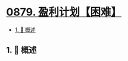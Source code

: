 # [0879. 盈利计划【困难】](https://github.com/tnotesjs/TNotes.leetcode/tree/main/notes/0879.%20%E7%9B%88%E5%88%A9%E8%AE%A1%E5%88%92%E3%80%90%E5%9B%B0%E9%9A%BE%E3%80%91)

<!-- region:toc -->

- [1. 📝 概述](#1--概述)

<!-- endregion:toc -->

## 1. 📝 概述
